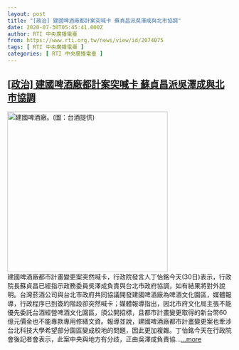 ```yaml
---
layout: post
title: "[政治] 建國啤酒廠都計案突喊卡 蘇貞昌派吳澤成與北市協調"
date: 2020-07-30T05:45:41.000Z
author: RTI 中央廣播電臺
from: https://www.rti.org.tw/news/view/id/2074075
tags: [ RTI 中央廣播電臺 ]
categories: [ RTI 中央廣播電臺 ]
---
```

<!--1596087941000-->
[[政治] 建國啤酒廠都計案突喊卡 蘇貞昌派吳澤成與北市協調](https://www.rti.org.tw/news/view/id/2074075)
------

<div>
<img src="https://static.rti.org.tw/assets/thumbnails/2020/07/30/9658d86d92ce4a70b83f41489f2ba0d4.jpg" width="360" alt="建國啤酒廠。(圖：台酒提供)" title="建國啤酒廠。(圖：台酒提供)"><br>建國啤酒廠都市計畫變更案突然喊卡，行政院發言人丁怡銘今天(30日)表示，行政院長蘇貞昌已經指示政務委員吳澤成負責與台北市政府協調，如有結果將對外說明。台灣菸酒公司與台北市政府共同協議開發建國啤酒廠為啤酒文化園區，媒體報導，行政程序已到簽約階段卻突然喊卡；媒體報導指出，因北市府文化局主張不能優先委託台酒經營啤酒文化園區，須公開招標，且都市計畫變更取得的新台幣60億元價金也不能專款專用修繕文資。報導並說，建國啤酒廠都市計畫變更案也牽涉台北科技大學希望部分園區變成校地的問題，因此更加複雜。丁怡銘今天在行政院會後記者會表示，此案中央與地方有分歧，正由吳澤成負責協...<a target="_blank" href="https://www.rti.org.tw/news/view/id/2074075">...more</a>
</div>

